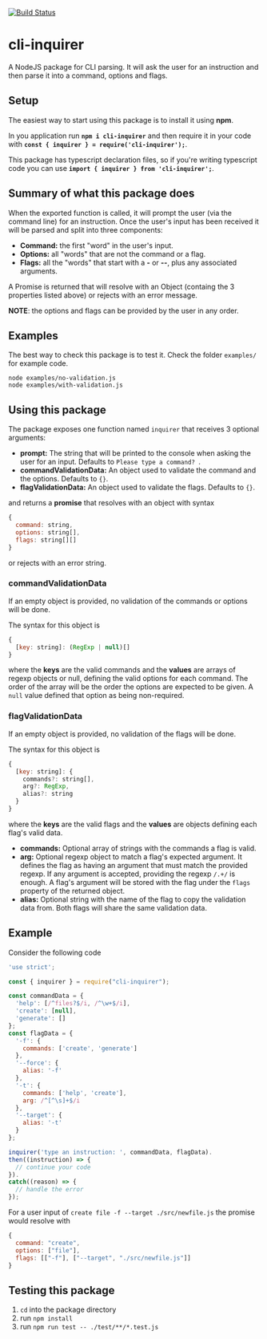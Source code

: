 [![Build Status](https://travis-ci.org/PedroHenriques/cli-inquirer.svg?branch=master)](https://travis-ci.org/PedroHenriques/cli-inquirer)

# cli-inquirer

A NodeJS package for CLI parsing.
It will ask the user for an instruction and then parse it into a command, options and flags.

## Setup

The easiest way to start using this package is to install it using **npm**.

In you application run **`npm i cli-inquirer`** and then require it in your code with **`const { inquirer } = require('cli-inquirer');`**.

This package has typescript declaration files, so if you're writing typescript code you can use **`import { inquirer } from 'cli-inquirer';`**.

## Summary of what this package does

When the exported function is called, it will prompt the user (via the command line) for an instruction.
Once the user's input has been received it will be parsed and split into three components:

- **Command:** the first "word" in the user's input.
- **Options:** all "words" that are not the command or a flag.
- **Flags:** all the "words" that start with a **-** or **--**, plus any associated arguments.

A Promise is returned that will resolve with an Object (containg the 3 properties listed above) or rejects with an error message.

**NOTE**: the options and flags can be provided by the user in any order.

## Examples

The best way to check this package is to test it.
Check the folder `examples/` for example code.

```
node examples/no-validation.js
node examples/with-validation.js
```

## Using this package

The package exposes one function named `inquirer` that receives 3 optional arguments:

- **prompt:** The string that will be printed to the console when asking the user for an input. Defaults to `Please type a command? `.
- **commandValidationData:** An object used to validate the command and the options. Defaults to `{}`.
- **flagValidationData:** An object used to validate the flags. Defaults to `{}`.

and returns a **promise** that resolves with an object with syntax

```js
{
  command: string,
  options: string[],
  flags: string[][]
}
```

or rejects with an error string.

### commandValidationData

If an empty object is provided, no validation of the commands or options will be done.

The syntax for this object is

```js
{
  [key: string]: (RegExp | null)[]
}
```

where the **keys** are the valid commands and the **values** are arrays of regexp objects or null, defining the valid options for each command.
The order of the array will be the order the options are expected to be given.
A `null` value defined that option as being non-required.

### flagValidationData

If an empty object is provided, no validation of the flags will be done.

The syntax for this object is

```js
{
  [key: string]: {
    commands?: string[],
    arg?: RegExp,
    alias?: string
  }
}
```

where the **keys** are the valid flags and the **values** are objects defining each flag's valid data.

- **commands:** Optional array of strings with the commands a flag is valid.
- **arg:** Optional regexp object to match a flag's expected argument. It defines the flag as having an argument that must match the provided regexp.
If any argument is accepted, providing the regexp `/.+/` is enough.
A flag's argument will be stored with the flag under the `flags` property of the returned object.
- **alias:** Optional string with the name of the flag to copy the validation data from. Both flags will share the same validation data.

## Example

Consider the following code

```js
'use strict';

const { inquirer } = require("cli-inquirer");

const commandData = {
  'help': [/^files?$/i, /^\w+$/i],
  'create': [null],
  'generate': []
};
const flagData = {
  '-f': {
    commands: ['create', 'generate']
  },
  '--force': {
    alias: '-f'
  },
  '-t': {
    commands: ['help', 'create'],
    arg: /^[^\s]+$/i
  },
  '--target': {
    alias: '-t'
  }
};

inquirer('type an instruction: ', commandData, flagData).
then((instruction) => {
  // continue your code
}).
catch((reason) => {
  // handle the error
});
```

For a user input of `create file -f --target ./src/newfile.js` the promise would resolve with
```js
{
  command: "create",
  options: ["file"],
  flags: [["-f"], ["--target", "./src/newfile.js"]]
}
```

## Testing this package

1. `cd` into the package directory
2. run `npm install`
3. run `npm run test -- ./test/**/*.test.js`
